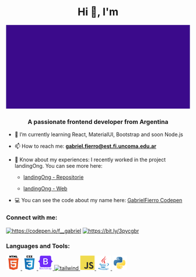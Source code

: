 <h1 align="center">Hi 👋, I'm</h1>

![Gabriel Fierro](/Images/gabrielfierro.gif)

<h3 align="center">A passionate frontend developer from Argentina</h3>

- 🌱 I’m currently learning React, MaterialUI, Bootstrap and soon Node.js

- 📫 How to reach me: **gabriel.fierro@est.fi.uncoma.edu.ar**

- 📄 Know about my experiences: I recently worked in the project landingOng. You can see more here:

  - [landingOng - Repositorie](https://github.com/magentateam/landingOng)

  - [landingOng - Web](https://magentateam.github.io/landingOng/public/)

- 💻 You can see the code about my name here: [GabrielFierro Codepen](https://codepen.io/F__Gabriel/pen/VwKjyJE)

<h3 align="left">Connect with me:</h3>
<p align="left">
<a href="https://codepen.io/f__gabriel" target="blank"><img align="center" src="https://cdn.jsdelivr.net/npm/simple-icons@3.0.1/icons/codepen.svg" alt="https://codepen.io/f__gabriel" height="30" width="40" /></a>
<a href="https://bit.ly/3pycgbR" target="blank"><img align="center" src="https://cdn.jsdelivr.net/npm/simple-icons@3.0.1/icons/linkedin.svg" alt="https://bit.ly/3pycgbr" height="30" width="40" /></a>
</p>

<h3 align="left">Languages and Tools:</h3>
<p align="left"> 
<!-- HTML -->
<a href="https://www.w3.org/html/" target="_blank"> 
<img src="https://raw.githubusercontent.com/devicons/devicon/master/icons/html5/html5-original-wordmark.svg" alt="html5" width="40" height="40"/> 
</a> 
<!-- CSS -->
<a href="https://www.w3schools.com/css/" target="_blank"> 
<img src="https://raw.githubusercontent.com/devicons/devicon/master/icons/css3/css3-original-wordmark.svg" alt="css3" width="40" height="40"/> 
</a> 
<!-- Bootstrap -->
<a href="https://getbootstrap.com/" target="_blank">
<img src="https://raw.githubusercontent.com/devicons/devicon/master/icons/bootstrap/bootstrap-plain-wordmark.svg" alt="bootstrap" width="40" height="40" />
</a>
<!-- Tailwind -->
<a href="https://tailwindcss.com/" target="_blank"> 
<img src="https://www.vectorlogo.zone/logos/tailwindcss/tailwindcss-icon.svg" alt="tailwind" width="40" height="40"/> 
</a> 
<!-- Javascript -->
<a href="https://developer.mozilla.org/en-US/docs/Web/JavaScript" target="_blank"> 
<img src="https://raw.githubusercontent.com/devicons/devicon/master/icons/javascript/javascript-original.svg" alt="javascript" width="40" height="40"/> 
<!-- Java -->
<a href="https://www.java.com" target="_blank"> 
<img src="https://raw.githubusercontent.com/devicons/devicon/master/icons/java/java-original.svg" alt="java" width="40" height="40"/> 
</a> 
<!-- Python -->
<a href="https://www.python.org" target="_blank"> 
<img src="https://raw.githubusercontent.com/devicons/devicon/master/icons/python/python-original.svg" alt="python" width="40" height="40"/>  
</p>
